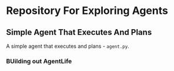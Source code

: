 # Repository For Exploring Agents

## Simple Agent That Executes And Plans

A simple agent that executes and plans - `agent.py`.

### BUilding out AgentLife


